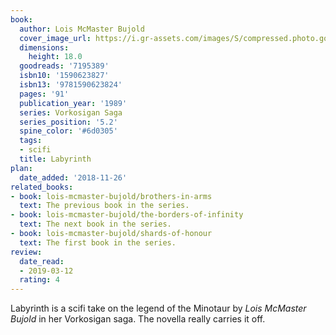 ```yaml
---
book:
  author: Lois McMaster Bujold
  cover_image_url: https://i.gr-assets.com/images/S/compressed.photo.goodreads.com/books/1328032566l/7195389.jpg
  dimensions:
    height: 18.0
  goodreads: '7195389'
  isbn10: '1590623827'
  isbn13: '9781590623824'
  pages: '91'
  publication_year: '1989'
  series: Vorkosigan Saga
  series_position: '5.2'
  spine_color: '#6d0305'
  tags:
  - scifi
  title: Labyrinth
plan:
  date_added: '2018-11-26'
related_books:
- book: lois-mcmaster-bujold/brothers-in-arms
  text: The previous book in the series.
- book: lois-mcmaster-bujold/the-borders-of-infinity
  text: The next book in the series.
- book: lois-mcmaster-bujold/shards-of-honour
  text: The first book in the series.
review:
  date_read:
  - 2019-03-12
  rating: 4
---
```


Labyrinth is a scifi take on the legend of the Minotaur by *Lois McMaster Bujold* in her Vorkosigan saga. The novella really carries it off.
